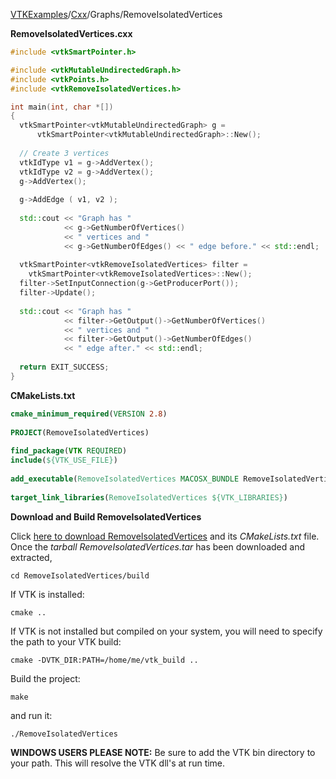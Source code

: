 [VTKExamples](/index/)/[Cxx](/Cxx)/Graphs/RemoveIsolatedVertices

**RemoveIsolatedVertices.cxx**
```c++
#include <vtkSmartPointer.h>

#include <vtkMutableUndirectedGraph.h>
#include <vtkPoints.h>
#include <vtkRemoveIsolatedVertices.h>

int main(int, char *[])
{
  vtkSmartPointer<vtkMutableUndirectedGraph> g = 
      vtkSmartPointer<vtkMutableUndirectedGraph>::New();
  
  // Create 3 vertices
  vtkIdType v1 = g->AddVertex();
  vtkIdType v2 = g->AddVertex();
  g->AddVertex();
  
  g->AddEdge ( v1, v2 );
  
  std::cout << "Graph has "
            << g->GetNumberOfVertices()
            << " vertices and " 
            << g->GetNumberOfEdges() << " edge before." << std::endl;
  
  vtkSmartPointer<vtkRemoveIsolatedVertices> filter = 
    vtkSmartPointer<vtkRemoveIsolatedVertices>::New();
  filter->SetInputConnection(g->GetProducerPort());
  filter->Update();
  
  std::cout << "Graph has "
            << filter->GetOutput()->GetNumberOfVertices() 
            << " vertices and "
            << filter->GetOutput()->GetNumberOfEdges()
            << " edge after." << std::endl;
  
  return EXIT_SUCCESS;
}
```
**CMakeLists.txt**
```cmake
cmake_minimum_required(VERSION 2.8)
 
PROJECT(RemoveIsolatedVertices)
 
find_package(VTK REQUIRED)
include(${VTK_USE_FILE})
 
add_executable(RemoveIsolatedVertices MACOSX_BUNDLE RemoveIsolatedVertices.cxx)
 
target_link_libraries(RemoveIsolatedVertices ${VTK_LIBRARIES})
```

**Download and Build RemoveIsolatedVertices**

Click [here to download RemoveIsolatedVertices](https://github.com/lorensen/VTKWikiExamplesTarballs/raw/master/RemoveIsolatedVertices.tar) and its *CMakeLists.txt* file.
Once the *tarball RemoveIsolatedVertices.tar* has been downloaded and extracted,
```
cd RemoveIsolatedVertices/build 
```
If VTK is installed:
```
cmake ..
```
If VTK is not installed but compiled on your system, you will need to specify the path to your VTK build:
```
cmake -DVTK_DIR:PATH=/home/me/vtk_build ..
```
Build the project:
```
make
```
and run it:
```
./RemoveIsolatedVertices
```
**WINDOWS USERS PLEASE NOTE:** Be sure to add the VTK bin directory to your path. This will resolve the VTK dll's at run time.

